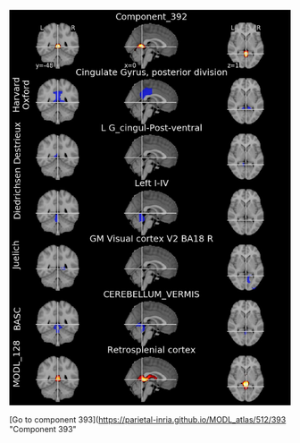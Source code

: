 


![392](preliminary/392.jpg "Component 392")

[Go to component 393](https://parietal-inria.github.io/MODL_atlas/512/393 "Component 393"